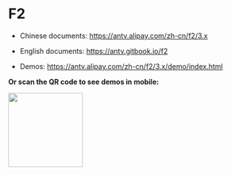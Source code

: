 # F2

* Chinese documents: https://antv.alipay.com/zh-cn/f2/3.x
* English documents: https://antv.gitbook.io/f2

* Demos: https://antv.alipay.com/zh-cn/f2/3.x/demo/index.html

**Or scan the QR code to see demos in mobile:**

<img src="https://gw.alipayobjects.com/zos/rmsportal/nzlxIzUBlBRVGMyaZigG.png" style="width:150px;">
